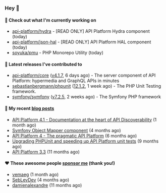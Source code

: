 ### Hey 👋

#### 👷 Check out what I'm currently working on

- [api-platform/hydra](https://github.com/api-platform/hydra) - [READ ONLY] API Platform Hydra component (today)
- [api-platform/json-hal](https://github.com/api-platform/json-hal) - [READ ONLY] API Platform HAL component (today)
- [soyuka/pmu](https://github.com/soyuka/pmu) - PHP Monorepo Utility (today)

#### 🔭 Latest releases I've contributed to

- [api-platform/core](https://github.com/api-platform/core) ([v4.1.7](https://github.com/api-platform/core/releases/tag/v4.1.7), 6 days ago) - The server component of API Platform: hypermedia and GraphQL APIs in minutes
- [sebastianbergmann/phpunit](https://github.com/sebastianbergmann/phpunit) ([12.1.2](https://github.com/sebastianbergmann/phpunit/releases/tag/12.1.2), 1 week ago) - The PHP Unit Testing framework.
- [symfony/symfony](https://github.com/symfony/symfony) ([v7.2.5](https://github.com/symfony/symfony/releases/tag/v7.2.5), 2 weeks ago) - The Symfony PHP framework

#### 📜 My recent [blog posts](https://soyuka.me)

- [API Platform 4.1 - Documentation at the heart of API Discoverability](https://soyuka.me/api-platform-4-1-documentation-heart-api-discoverability/) (1 month ago)
- [Symfony Object Mapper component](https://soyuka.me/symfony-object-mapper-component/) (4 months ago)
- [API Platform 4 - The pragmatic API Platform](https://soyuka.me/api-platform-4-the-pragmatic-api-platform/) (6 months ago)
- [Upgrading PHPUnit and speeding up API Platform unit tests](https://soyuka.me/upgrading-phpunit-and-speeding-up-api-platform-unit-tests/) (9 months ago)
- [API Platform 3.3](https://soyuka.me/api-platform-3.3/) (11 months ago)

#### ❤️ These awesome people [sponsor me](https://github.com/sponsors/soyuka) (thank you!)

- [vemaeg](https://github.com/vemaeg) (1 month ago)
- [SebLevDev](https://github.com/SebLevDev) (4 months ago)
- [damienalexandre](https://github.com/damienalexandre) (11 months ago)
